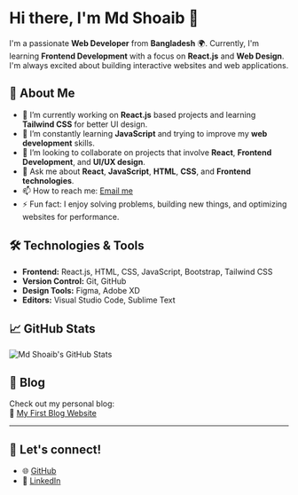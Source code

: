 # Hi there, I'm **Md Shoaib** 👋

I'm a passionate **Web Developer** from **Bangladesh** 🌍. Currently, I'm learning **Frontend Development** with a focus on **React.js** and **Web Design**. I'm always excited about building interactive websites and web applications.

## 🚀 About Me

- 🔭 I’m currently working on **React.js** based projects and learning **Tailwind CSS** for better UI design.
- 🌱 I’m constantly learning **JavaScript** and trying to improve my **web development** skills.
- 👯 I’m looking to collaborate on projects that involve **React**, **Frontend Development**, and **UI/UX design**.
- 💬 Ask me about **React**, **JavaScript**, **HTML**, **CSS**, and **Frontend technologies**.
- 📫 How to reach me: [Email me](wsdshoaib433298@gmail.com)
- ⚡ Fun fact: I enjoy solving problems, building new things, and optimizing websites for performance.

## 🛠️ Technologies & Tools

- **Frontend:** React.js, HTML, CSS, JavaScript, Bootstrap, Tailwind CSS
- **Version Control:** Git, GitHub
- **Design Tools:** Figma, Adobe XD
- **Editors:** Visual Studio Code, Sublime Text

## 📈 GitHub Stats

![Md Shoaib's GitHub Stats](https://github-readme-stats.vercel.app/api?username=wsd-shoaib&show_icons=true&hide_title=true&count_private=true&include_all_commits=true&theme=radical)

## 📝 Blog

Check out my personal blog:  
🔗 [My First Blog Website](https://github.com/wsd-shoaib/my-first-blog-website)

---

## 🤝 Let's connect!

- 🌐 [GitHub](https://github.com/wsd-shoaib)
- 💼 [LinkedIn](https://www.linkedin.com/in/your-linkedin-profile)
